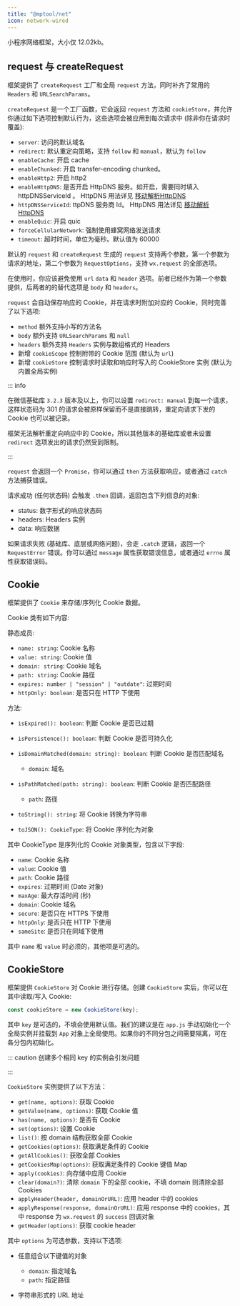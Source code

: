 ```yaml
---
title: "@mptool/net"
icon: network-wired
---
```


小程序网络框架，大小仅 12.02kb。

<!-- more -->

## request 与 createRequest

框架提供了 `createRequest` 工厂和全局 `request` 方法，同时补齐了常用的 `Headers` 和 `URLSearchParams`。

`createRequest` 是一个工厂函数，它会返回 `request` 方法和 `cookieStore`，并允许你通过如下选项控制默认行为，这些选项会被应用到每次请求中 (除非你在请求时覆盖):

- `server`: 访问的默认域名
- `redirect`: 默认重定向策略，支持 `follow` 和 `manual`，默认为 `follow`
- `enableCache`: 开启 cache
- `enableChunked`: 开启 transfer-encoding chunked。
- `enableHttp2`: 开启 http2
- `enableHttpDNS`: 是否开启 HttpDNS 服务。如开启，需要同时填入 httpDNSServiceId 。 HttpDNS 用法详见 [移动解析HttpDNS](https://developers.weixin.qq.com/miniprogram/dev/framework/ability/HTTPDNS.html)
- `httpDNSServiceId`: ttpDNS 服务商 Id。 HttpDNS 用法详见 [移动解析HttpDNS](https://developers.weixin.qq.com/miniprogram/dev/framework/ability/HTTPDNS.html)
- `enableQuic`: 开启 quic
- `forceCellularNetwork`: 强制使用蜂窝网络发送请求
- `timeout`: 超时时间，单位为毫秒。默认值为 60000

默认的 `request` 和 `createRequest` 生成的 `request` 支持两个参数，第一个参数为请求的地址，第二个参数为 `RequestOptions`，支持 `wx.request` 的全部选项。

在使用时，你应该避免使用 `url` `data` 和 `header` 选项。前者已经作为第一个参数提供，后两者的的替代选项是 `body` 和 `headers`。

`request` 会自动保存响应的 Cookie，并在请求时附加对应的 Cookie，同时完善了以下选项:

- `method` 额外支持小写的方法名
- `body` 额外支持 `URLSearchParams` 和 `null`
- `headers` 额外支持 `Headers` 实例与数组格式的 Headers
- 新增 `cookieScope` 控制附带的 Cookie 范围 (默认为 `url`)
- 新增 `cookieStore` 控制请求时读取和响应时写入的 CookieStore 实例 (默认为内置全局实例)

::: info

在微信基础库 `3.2.3` 版本及以上，你可以设置 `redirect: manual` 到每一个请求，这样状态码为 301 的请求会被原样保留而不是直接跳转，重定向请求下发的 Cookie 也可以被记录。

框架无法解析重定向响应中的 Cookie，所以其他版本的基础库或者未设置 `redirect` 选项发出的请求仍然受到限制。

:::

`request` 会返回一个 `Promise`，你可以通过 `then` 方法获取响应，或者通过 `catch` 方法捕获错误。

请求成功 (任何状态码) 会触发 `.then` 回调，返回包含下列信息的对象:

- status: 数字形式的响应状态码
- headers: Headers 实例
- data: 响应数据

如果请求失败 (基础库、底层或网络问题)，会走 `.catch` 逻辑，返回一个 `RequestError` 错误。你可以通过 `message` 属性获取错误信息，或者通过 `errno` 属性获取错误码。

## Cookie

框架提供了 `Cookie` 来存储/序列化 Cookie 数据。

Cookie 类有如下内容:

静态成员:

- `name: string`: Cookie 名称
- `value: string`: Cookie 值
- `domain: string`: Cookie 域名
- `path: string`: Cookie 路径
- `expires: number | "session" | "outdate"`: 过期时间
- `httpOnly: boolean`: 是否只在 HTTP 下使用

方法:

- `isExpired(): boolean`: 判断 Cookie 是否已过期

- `isPersistence(): boolean`: 判断 Cookie 是否可持久化

- `isDomainMatched(domain: string): boolean`: 判断 Cookie 是否匹配域名

  - `domain`: 域名

- `isPathMatched(path: string): boolean`: 判断 Cookie 是否匹配路径

  - `path`: 路径

- `toString(): string`: 将 Cookie 转换为字符串

- `toJSON(): CookieType`: 将 Cookie 序列化为对象

其中 CookieType 是序列化的 Cookie 对象类型，包含以下字段:

- `name`: Cookie 名称
- `value`: Cookie 值
- `path`: Cookie 路径
- `expires`: 过期时间 (Date 对象)
- `maxAge`: 最大存活时间 (秒)
- `domain`: Cookie 域名
- `secure`: 是否只在 HTTPS 下使用
- `httpOnly`: 是否只在 HTTP 下使用
- `sameSite`: 是否只在同域下使用

其中 `name` 和 `value` 时必须的，其他项是可选的。

## CookieStore

框架提供 `CookieStore` 对 Cookie 进行存储。创建 `CookieStore` 实后，你可以在其中读取/写入 Cookie:

```ts
const cookieStore = new CookieStore(key);
```

其中 `key` 是可选的，不填会使用默认值。我们的建议是在 `app.js` 手动初始化一个全局实例并挂载到 `App` 对象上全局使用。如果你的不同分包之间需要隔离，可在各分包内初始化。

::: caution 创建多个相同 key 的实例会引发问题

:::

`CookieStore` 实例提供了以下方法：

- `get(name, options)`: 获取 Cookie
- `getValue(name, options)`: 获取 Cookie 值
- `has(name, options)`: 是否有 Cookie
- `set(options)`: 设置 Cookie
- `list()`: 按 domain 结构获取全部 Cookie
- `getCookies(options)`: 获取满足条件的 Cookie
- `getAllCookies()`: 获取全部 Cookies
- `getCookiesMap(options)`: 获取满足条件的 Cookie 键值 Map
- `apply(cookies)`: 向存储中应用 Cookie
- `clear(domain?)`: 清除 `domain` 下的全部 cookie，不填 domain 则清除全部 Cookies
- `applyHeader(header, domainOrURL)`: 应用 header 中的 cookies
- `applyResponse(response, domainOrURL)`: 应用 response 中的 cookies，其中 response 为 `wx.request` 的 `success` 回调对象
- `getHeader(options)`: 获取 cookie header

其中 `options` 为可选参数，支持以下选项:

- 任意组合以下键值的对象

  - `domain`: 指定域名
  - `path`: 指定路径

- 字符串形式的 URL 地址
